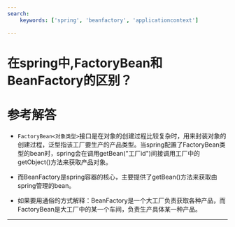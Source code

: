 ```yaml
---
search:
    keywords: ['spring', 'beanfactory', 'applicationcontext']

---
```




# 在spring中,FactoryBean和BeanFactory的区别？


# 参考解答

* `FactoryBean<对象类型>`接口是在对象的创建过程比较复杂时，用来封装对象的创建过程，泛型指该工厂要生产的产品类型。当spring配置了FactoryBean类型的bean时，spring会在调用getBean("工厂id")间接调用工厂中的getObject()方法来获取产品对象。

* 而BeanFactory是spring容器的核心，主要提供了getBean()方法来获取由spring管理的bean。

* 如果要用通俗的方式解释：BeanFactory是一个大工厂负责获取各种产品，而FactoryBean是大工厂中的某一个车间，负责生产具体某一种产品。

---